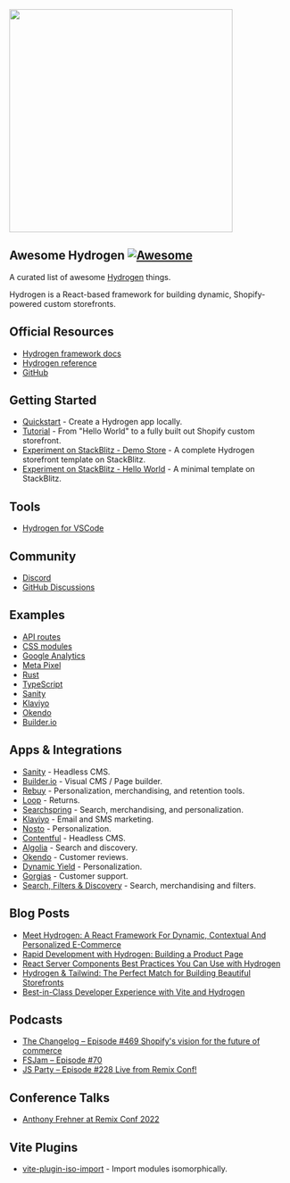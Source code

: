 <div class="github-widget" data-repo="shopify/awesome-hydrogen"></div>
<script async src="https://pagead2.googlesyndication.com/pagead/js/adsbygoogle.js"></script><ins class="adsbygoogle" style="display:block" data-ad-client="ca-pub-6890694312814945" data-ad-slot="5473692530" data-ad-format="auto"  data-full-width-responsive="true"></ins><script>(adsbygoogle = window.adsbygoogle || []).push({});</script>
<img width="400" src="https://raw.githubusercontent.com/shopify/awesome-hydrogen/master/./assets/hydrogen-logo.svg?sanitize=true">

## Awesome Hydrogen [![Awesome](https://cdn.rawgit.com/sindresorhus/awesome/d7305f38d29fed78fa85652e3a63e154dd8e8829/media/badge.svg)](https://github.com/sindresorhus/awesome)

A curated list of awesome <a href='https://hydrogen.shopify.dev/'>Hydrogen</a> things.

Hydrogen is a React-based framework for building dynamic, Shopify-powered custom storefronts.



## Official Resources

- [Hydrogen framework docs](https://shopify.dev/custom-storefronts/hydrogen/framework)
- [Hydrogen reference](https://shopify.dev/api/hydrogen)
- [GitHub](https://github.com/Shopify/hydrogen)

## Getting Started

- [Quickstart](https://shopify.dev/custom-storefronts/hydrogen/getting-started/quickstart) - Create a Hydrogen app locally.
- [Tutorial](https://shopify.dev/custom-storefronts/hydrogen/getting-started/tutorial) - From "Hello World" to a fully built out Shopify custom storefront.
- [Experiment on StackBlitz - Demo Store](https://hydrogen.new) - A complete Hydrogen storefront template on StackBlitz.
- [Experiment on StackBlitz - Hello World](https://stackblitz.com/fork/github/shopify/hydrogen/tree/stackblitz/templates/hello-world-js) - A minimal template on StackBlitz.

## Tools

- [Hydrogen for VSCode](https://marketplace.visualstudio.com/items?itemName=crtogrm.hydrogen-vscode&ssr=false#overview)

## Community

- [Discord](https://discord.gg/ppSbThrFaS)
- [GitHub Discussions](https://github.com/Shopify/hydrogen/discussions)

## Examples

- [API routes](https://github.com/Shopify/hydrogen/tree/v1.x-2022-07/examples/api-routes)
- [CSS modules](https://github.com/Shopify/hydrogen/tree/v1.x-2022-07/examples/css-modules)
- [Google Analytics](https://github.com/Shopify/hydrogen/tree/v1.x-2022-07/examples/google-analytics)
- [Meta Pixel](https://github.com/Shopify/hydrogen/tree/v1.x-2022-07/examples/meta-pixel)
- [Rust](https://github.com/Shopify/hydrogen/tree/v1.x-2022-07/examples/rust)
- [TypeScript](https://github.com/Shopify/hydrogen/tree/v1.x-2022-07/examples/typescript)
- [Sanity](https://github.com/Shopify/hydrogen/tree/v1.x-2022-07/examples/sanity)
- [Klaviyo](https://github.com/klaviyo-labs/klaviyo-shopify-hydrogen-example)
- [Okendo](https://github.com/okendo/okendo-shopify-hydrogen-demo)
- [Builder.io](https://github.com/BuilderIO/builder-shopify-hydrogen)

## Apps & Integrations

- [Sanity](https://github.com/sanity-io/hydrogen-sanity-demo) - Headless CMS.
- [Builder.io](https://github.com/builderio/builder-shopify-hydrogen) - Visual CMS / Page builder.
- [Rebuy](https://www.npmjs.com/package/@rebuy/rebuy-hydrogen#readme) - Personalization, merchandising, and retention tools.
- [Loop](https://www.npmjs.com/package/@loophq/onstore-sdk/v/1.0.8) - Returns.
- [Searchspring](https://searchspring.zendesk.com/hc/en-us/articles/6605461489307-Shopify-Hydrogen) - Search, merchandising, and personalization.
- [Klaviyo](https://developers.klaviyo.com/en/docs/integrate-with-a-shopify-hydrogen-store) - Email and SMS marketing.
- [Nosto](https://docs.nosto.com/shopify/features/shopify-hydrogen) - Personalization.
- [Contentful](https://www.contentful.com/contentful-and-shopifys-hydrogen-starter/) - Headless CMS.
- [Algolia](https://github.com/algolia/shopify-hydrogen-algolia) - Search and discovery.
- [Okendo](https://github.com/okendo/okendo-shopify-hydrogen-demo/wiki) - Customer reviews.
- [Dynamic Yield](https://www.dynamicyield.com/integration/shopify-plus) - Personalization.
- [Gorgias](https://docs.gorgias.com/en-US/shopify-hydrogen-96240) - Customer support.
- [Search, Filters & Discovery](https://www.npmjs.com/package/@fast-simon/shopify-hydrogen) - Search, merchandising and filters.

## Blog Posts

- [Meet Hydrogen: A React Framework For Dynamic, Contextual And Personalized E-Commerce](https://www.smashingmagazine.com/2021/11/hydrogen-react-framework-dynamic-contextual-personalized-ecommerce/)
- [Rapid Development with Hydrogen: Building a Product Page](https://shopify.engineering/rapid-development-hydrogen-building-product-page)
- [React Server Components Best Practices You Can Use with Hydrogen](https://shopify.engineering/react-server-components-best-practices-hydrogen)
- [Hydrogen & Tailwind: The Perfect Match for Building Beautiful Storefronts](https://shopify.engineering/hydrogen-tailwind-building-beautiful-storefronts)
- [Best-in-Class Developer Experience with Vite and Hydrogen](https://shopify.engineering/developer-experience-with-hydrogen-and-vite)

## Podcasts

- [The Changelog – Episode #469 Shopify's vision for the future of commerce](https://changelog.com/podcast/469)
- [FSJam – Episode #70](https://fsjam.org/episodes/episode-70-hydrogen-with-josh-larson)
- [JS Party – Episode #228 Live from Remix Conf!](https://jsparty.fm/228#t=31:29)


## Conference Talks

- [Anthony Frehner at Remix Conf 2022](https://www.youtube.com/watch?v=4_nxvVTNY9s)


## Vite Plugins

- [vite-plugin-iso-import](https://github.com/bluwy/vite-plugin-iso-import) - Import modules isomorphically.